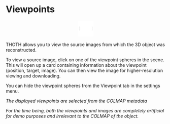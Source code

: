 # Viewpoints

<p align="center">
    <img src="../assets/icons/nav.png" alt="viewpoints" width="50"/>
</p>

THOTH allows you to view the source images from which the 3D object was reconstructed. 

To view a source image, click on one of the viewpoint spheres in the scene. This will open up a card containing information about the viewpoint (position, target, image). You can then view the image for higher-resolution viewing and downloading.

You can hide the viewpoint spheres from the Viewpoint tab in the settings menu.

*The displayed viewpoints are selected from the COLMAP metadata*

*For the time being, both the viewpoints and images are completely artificial for demo purposes and irrelevant to the COLMAP of the object.*